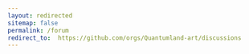 ```yaml
---
layout: redirected
sitemap: false
permalink: /forum
redirect_to:  https://github.com/orgs/Quantumland-art/discussions
---
```


